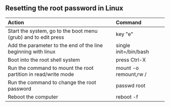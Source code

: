 ## Resetting the root password in Linux
| Action | Command |
| :--- | :--- |
| Start the system, go to the boot menu (grub) and  to edit press | key "e"|
| Add the parameter to the end of the line beginning with linux| single init=/bin/bash |
| Boot into the root shell system | press Ctrl-X |
| Run the command to mount the root partition in read/write mode | mount -o remount,rw / |
| Run the command to change the root password | passwd root |
| Reboot the computer | reboot -f |
